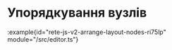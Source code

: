 # Упорядкування вузлів

:example{id="rete-js-v2-arrange-layout-nodes-ri75lp" module="/src/editor.ts"}
